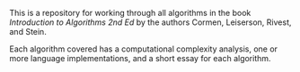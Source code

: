 This is a repository for working through all algorithms in the book _Introduction to Algorithms 2nd Ed_ by the authors Cormen, Leiserson, Rivest, and Stein. 

Each algorithm covered has a computational complexity analysis, one or more language implementations, and a short essay for each algorithm.
